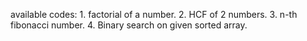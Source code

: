 available codes:
	1.	factorial of a number.
	2.	HCF of 2 numbers.
	3.	n-th fibonacci number.
	4. 	Binary search on given sorted array.